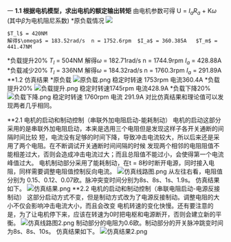 一
**1.1 根据电机模型，求出电机的额定输出转矩**
由电机参数可得
    U = $I_a$$R_a$ + K$\omega$
    (其中$\beta$为电机阻尼系数)
*原负载情况
<img src="http://chart.googleapis.com/chart?cht=tx&chl= $$    $T_m-T_l = \beta\omega$
$$" style="border:none;">

    $T_l$ = 420NM
    解得$\omega$ = 183.52rad/s  n = 1752.6rpm  $I_a$ = 360.385A   $T_m$ = 441.47NM
*负载提升20%
     $T_l$ = 504NM
    解得$\omega$ = 182.71rad/s  n = 1744.9rpm  $I_a$ = 428.88A 
*负载减少20%
     $T_l$ = 336NM
    解得$\omega$ = 184.32rad/s  n = 1760.3rpm  $I_a$ = 291.89A 
**1.2 仿真结果
*原负载
    ![原负载.png](https://i.loli.net/2019/03/10/5c84f22e54e48.png)
    稳定时转速 1753rpm 电流360.4A
*负载提升20%
    ![负载提升.png](https://i.loli.net/2019/03/10/5c84f2ed8af84.png)
    稳定时转速1745rpm 电流428.9A
*负载下降20%
    ![负载下降.png](https://i.loli.net/2019/03/10/5c84f3825852b.png)
    稳定时转速 1760rpm 电流 291.9A
对比仿真结果和理论值可以发现两者几乎相同。

**2.1 电机的启动和制动控制（串联外加电阻启动-能耗制动）
    电机的启动这部分采用的是串联外加电阻启动，本来是选用三个电阻但是发现这样子各开关通断的间隔时间比较
短，电流没有足够的时间下降，导致冲击电流较大，所以后来还是采用了两个电阻。在不断调试开关通断时间间隔的时候
发现两个相邻的电阻阻值不能相差过大，否则会造成冲击电流过大；而且总阻值不能过小，会使得第一个电流峰值过大。
    电机制动部分采用了能耗制动，在t = 8秒时断开电源，同时接入电阻，同样需要调整电阻值控制反向电流。
    ![仿真线路图.png](https://i.loli.net/2019/03/10/5c84f96f07e04.png)
    从左往右看，电阻值分别为 0.15、0.12、0.07欧。脉冲突变时间分别为8s、8s、1s、1.9s。
    仿真结果如下。
    ![仿真结果.png](https://i.loli.net/2019/03/10/5c84fb0a81946.png)
**2.2 电机的启动和制动控制（串联电阻启动-电源反接制动）
    这部分启动方式不变，但是制动方式改为了电源反接制动。调整电阻的大小不仅会影响冲击电流大小，而且会改变
电机转速的变化快慢。还有要注意的是，为了让电机停下来，应该在转速为0时把电枢和电源断开，否则会建立新的平衡。
    ![仿真线路图2.png](https://i.loli.net/2019/03/10/5c84fedd4d98d.png)
    制动部分的电阻为0.6欧。制动部分的开关脉冲跳变时间为8s、8s、10s。
    仿真结果如下。
    ![仿真结果2.png](https://i.loli.net/2019/03/10/5c84ff436bcc5.png)
